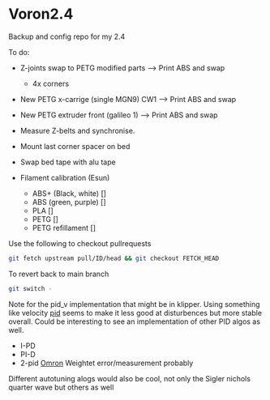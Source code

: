 # Voron2.4
Backup and config repo for my 2.4



To do:
- Z-joints swap to PETG modified parts --> Print ABS and swap
  - 4x corners
- New PETG x-carrige (single MGN9) CW1 --> Print ABS and swap
- New PETG extruder front (galileo 1) --> Print ABS and swap

- Measure Z-belts and synchronise.
- Mount last corner spacer on bed
- Swap bed tape with alu tape


- Filament calibration (Esun)
  - ABS+ (Black, white) []
  - ABS (green, purple) []
  - PLA []
  - PETG []
  - PETG refillament []  


Use the following to checkout pullrequests 
```Bash
git fetch upstream pull/ID/head && git checkout FETCH_HEAD
```
To revert back to main branch
```Bash
git switch -
```

Note for the pid_v implementation that might be in klipper. Using something like velocity [pid](https://taketake2.com/N23_en.html) seems to make it less good at disturbences but more stable overall. Could be interesting to see an implementation of other PID algos as well.
- I-PD
- PI-D
- 2-pid [Omron](https://assets.omron.eu/downloads/publication/en/v2/2-pid_white_paper_en.pdf) Weightet error/measurement probably

Different autotuning alogs would also be cool, not only the Sigler nichols quarter wave but others as well
